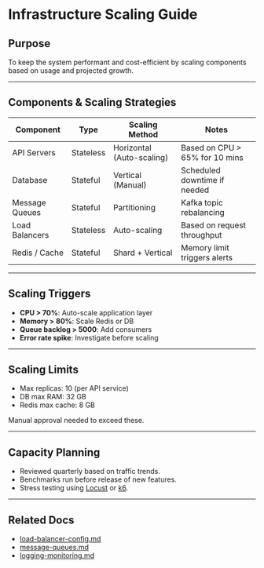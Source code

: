 <!--
START OF: scaling.md
Purpose: Define strategies to scale infrastructure components (horizontally/vertically).
Update Frequency: When scaling strategies or policies evolve.
Location: docs/infra/scaling.md
-->

# Infrastructure Scaling Guide

## Purpose
To keep the system performant and cost-efficient by scaling components based on usage and projected growth.

---

## Components & Scaling Strategies

| Component      | Type      | Scaling Method            | Notes                          |
|----------------|-----------|---------------------------|--------------------------------|
| API Servers    | Stateless | Horizontal (Auto-scaling) | Based on CPU > 65% for 10 mins |
| Database       | Stateful  | Vertical (Manual)         | Scheduled downtime if needed   |
| Message Queues | Stateful  | Partitioning              | Kafka topic rebalancing        |
| Load Balancers | Stateless | Auto-scaling              | Based on request throughput    |
| Redis / Cache  | Stateful  | Shard + Vertical          | Memory limit triggers alerts   |

---

## Scaling Triggers

-  **CPU > 70%**: Auto-scale application layer
-  **Memory > 80%**: Scale Redis or DB
-  **Queue backlog > 5000**: Add consumers
- ️**Error rate spike**: Investigate before scaling

---

## Scaling Limits

- Max replicas: 10 (per API service)
- DB max RAM: 32 GB
- Redis max cache: 8 GB

Manual approval needed to exceed these.

---

## Capacity Planning

- Reviewed quarterly based on traffic trends.
- Benchmarks run before release of new features.
- Stress testing using [Locust](https://locust.io) or [k6](https://k6.io).

---

##  Related Docs

- [load-balancer-config.md](load-balancer-config.md)
- [message-queues.md](message-queues.md)
- [logging-monitoring.md](logging-monitoring.md)

<!-- END OF: scaling.md -->
